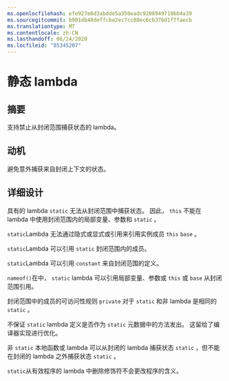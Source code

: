 ```yaml
---
ms.openlocfilehash: efe927e6d3abdde5a350eadc9208949710bb4a39
ms.sourcegitcommit: b901db48deffcbe2ec7cc08ec6cb376d1f7faecb
ms.translationtype: MT
ms.contentlocale: zh-CN
ms.lasthandoff: 06/24/2020
ms.locfileid: "85345207"
---
```

# <a name="static-lambdas"></a>静态 lambda

## <a name="summary"></a>摘要

支持禁止从封闭范围捕获状态的 lambda。

## <a name="motivation"></a>动机

避免意外捕获来自封闭上下文的状态。

## <a name="detailed-design"></a>详细设计

具有的 lambda `static` 无法从封闭范围中捕获状态。
因此， `this` 不能在 lambda 中使用封闭范围内的局部变量、参数和 `static` 。

`static`Lambda 无法通过隐式或显式或引用来引用实例成员 `this` `base` 。

`static`Lambda 可以引用 `static` 封闭范围内的成员。

`static`Lambda 可以引用 `constant` 来自封闭范围的定义。

`nameof()`在中， `static` lambda 可以引用局部变量、参数或 `this` 或 `base` 从封闭范围引用。

封闭范围中的成员的可访问性规则 `private` 对于 `static` 和非 lambda 是相同的 `static` 。

不保证 `static` lambda 定义是否作为 `static` 元数据中的方法发出。 这留给了编译器实现进行优化。

非 `static` 本地函数或 lambda 可以从封闭的 lambda 捕获状态 `static` ，但不能在封闭的 lambda 之外捕获状态 `static` 。

`static`从有效程序的 lambda 中删除修饰符不会更改程序的含义。
